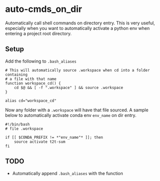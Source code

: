 # auto-cmds_on_dir
Automatically call shell commands on directory entry. This is very useful,
especially when you want to automatically activate a python env when entering a
project root directory.

## Setup

Add the following to `.bash_aliases`
```
# This will automatically source .workspace when cd into a folder containing
# a file with that name
function workspace_cd() {
    cd $@ && [ -f ".workspace" ] && source .workspace
}

alias cd="workspace_cd"
```

Now any folder with a `.workspace` will have that file sourced. A sample below
to automatically activate conda env `env_name` on dir entry.
```
#!/bin/bash
# file .workspace

if [[ $CONDA_PREFIX != *"env_name"* ]]; then
    source activate t2t-sum
fi
```
## TODO
- Automatically append `.bash_aliases` with the function
